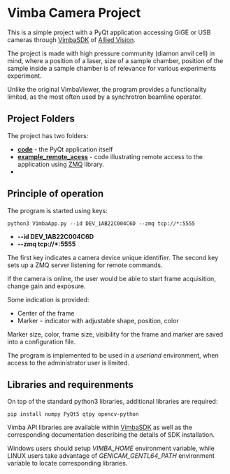 # Vimba Camera Project

This is a simple project with a PyQt application accessing GiGE or USB cameras through [VimbaSDK](https://www.alliedvision.com/en/products/software.html) of [Allied Vision](https://www.alliedvision.com/). 

The project is made with high pressure community (diamon anvil cell) in mind, where a position of a laser, size of a sample chamber, position of the sample inside a sample chamber is of relevance for various experiments experiment.

Unlike the original VimbaViewer, the program provides a  functionality limited, as the most often used by a synchrotron beamline operator.


## Project Folders

The project has two folders:

 - **[code](https://github.com/DESY-Petra-III/VimbaCamApp/tree/main/code)** - the PyQt application itself
 - **[example_remote_acess](https://github.com/DESY-Petra-III/VimbaCamApp/tree/main/examples_remote_access)** - code illustrating remote access to the application using [ZMQ](https://zeromq.org/languages/python/) library.
 - 

## Principle of operation

The program is started using keys:

	python3 VimbaApp.py --id DEV_1AB22C004C6D --zmq tcp://*:5555

 - **--id DEV_1AB22C004C6D**
 - **--zmq tcp://*:5555**

The first key indicates a camera device unique identifier.
The second key sets up a ZMQ server listening for remote commands.

If the camera is online, the user would be able to start frame acquisition, change gain and exposure.

Some indication is provided: 

 - Center of the frame
 - Marker - indicator with adjustable shape, position, color

Marker size, color, frame size, visibility for the frame and marker are saved into a configuration file.

The program is implemented to be used in a *userland* environment, when access to the administrator user is limited.

## Libraries and requirenments
On top of the standard python3 libraries, additional libraries are required:

	pip install numpy PyQt5 qtpy opencv-python

Vimba API libraries are available within [VimbaSDK](https://www.alliedvision.com/en/products/software.html)  as well as the corresponding documentation describing the details of SDK installation.

Windows users should setup *VIMBA_HOME* environment variable, while LINUX users take advantage of *GENICAM_GENTL64_PATH* environment variable to locate corresponding libraries.